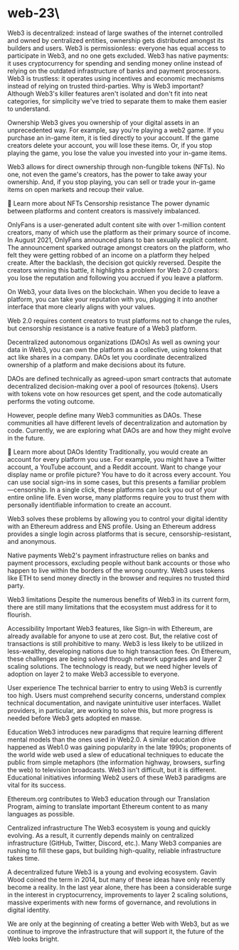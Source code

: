 # web-23\

Web3 is decentralized: instead of large swathes of the internet controlled and owned by centralized entities, ownership gets distributed amongst its builders and users.
Web3 is permissionless: everyone has equal access to participate in Web3, and no one gets excluded.
Web3 has native payments: it uses cryptocurrency for spending and sending money online instead of relying on the outdated infrastructure of banks and payment processors.
Web3 is trustless: it operates using incentives and economic mechanisms instead of relying on trusted third-parties.
Why is Web3 important?
Although Web3's killer features aren't isolated and don't fit into neat categories, for simplicity we've tried to separate them to make them easier to understand.

Ownership
Web3 gives you ownership of your digital assets in an unprecedented way. For example, say you're playing a web2 game. If you purchase an in-game item, it is tied directly to your account. If the game creators delete your account, you will lose these items. Or, if you stop playing the game, you lose the value you invested into your in-game items.

Web3 allows for direct ownership through non-fungible tokens (NFTs). No one, not even the game's creators, has the power to take away your ownership. And, if you stop playing, you can sell or trade your in-game items on open markets and recoup their value.

👀
Learn more about NFTs
Censorship resistance
The power dynamic between platforms and content creators is massively imbalanced.

OnlyFans is a user-generated adult content site with over 1-million content creators, many of which use the platform as their primary source of income. In August 2021, OnlyFans announced plans to ban sexually explicit content. The announcement sparked outrage amongst creators on the platform, who felt they were getting robbed of an income on a platform they helped create. After the backlash, the decision got quickly reversed. Despite the creators winning this battle, it highlights a problem for Web 2.0 creators: you lose the reputation and following you accrued if you leave a platform.

On Web3, your data lives on the blockchain. When you decide to leave a platform, you can take your reputation with you, plugging it into another interface that more clearly aligns with your values.

Web 2.0 requires content creators to trust platforms not to change the rules, but censorship resistance is a native feature of a Web3 platform.

Decentralized autonomous organizations (DAOs)
As well as owning your data in Web3, you can own the platform as a collective, using tokens that act like shares in a company. DAOs let you coordinate decentralized ownership of a platform and make decisions about its future.

DAOs are defined technically as agreed-upon smart contracts that automate decentralized decision-making over a pool of resources (tokens). Users with tokens vote on how resources get spent, and the code automatically performs the voting outcome.

However, people define many Web3 communities as DAOs. These communities all have different levels of decentralization and automation by code. Currently, we are exploring what DAOs are and how they might evolve in the future.

👀
Learn more about DAOs
Identity
Traditionally, you would create an account for every platform you use. For example, you might have a Twitter account, a YouTube account, and a Reddit account. Want to change your display name or profile picture? You have to do it across every account. You can use social sign-ins in some cases, but this presents a familiar problem—censorship. In a single click, these platforms can lock you out of your entire online life. Even worse, many platforms require you to trust them with personally identifiable information to create an account.

Web3 solves these problems by allowing you to control your digital identity with an Ethereum address and ENS profile. Using an Ethereum address provides a single login across platforms that is secure, censorship-resistant, and anonymous.

Native payments
Web2's payment infrastructure relies on banks and payment processors, excluding people without bank accounts or those who happen to live within the borders of the wrong country. Web3 uses tokens like ETH to send money directly in the browser and requires no trusted third party.

Web3 limitations
Despite the numerous benefits of Web3 in its current form, there are still many limitations that the ecosystem must address for it to flourish.

Accessibility
Important Web3 features, like Sign-in with Ethereum, are already available for anyone to use at zero cost. But, the relative cost of transactions is still prohibitive to many. Web3 is less likely to be utilized in less-wealthy, developing nations due to high transaction fees. On Ethereum, these challenges are being solved through network upgrades and layer 2 scaling solutions. The technology is ready, but we need higher levels of adoption on layer 2 to make Web3 accessible to everyone.

User experience
The technical barrier to entry to using Web3 is currently too high. Users must comprehend security concerns, understand complex technical documentation, and navigate unintuitive user interfaces. Wallet providers, in particular, are working to solve this, but more progress is needed before Web3 gets adopted en masse.

Education
Web3 introduces new paradigms that require learning different mental models than the ones used in Web2.0. A similar education drive happened as Web1.0 was gaining popularity in the late 1990s; proponents of the world wide web used a slew of educational techniques to educate the public from simple metaphors (the information highway, browsers, surfing the web) to television broadcasts. Web3 isn't difficult, but it is different. Educational initiatives informing Web2 users of these Web3 paradigms are vital for its success.

Ethereum.org contributes to Web3 education through our Translation Program, aiming to translate important Ethereum content to as many languages as possible.

Centralized infrastructure
The Web3 ecosystem is young and quickly evolving. As a result, it currently depends mainly on centralized infrastructure (GitHub, Twitter, Discord, etc.). Many Web3 companies are rushing to fill these gaps, but building high-quality, reliable infrastructure takes time.

A decentralized future
Web3 is a young and evolving ecosystem. Gavin Wood coined the term in 2014, but many of these ideas have only recently become a reality. In the last year alone, there has been a considerable surge in the interest in cryptocurrency, improvements to layer 2 scaling solutions, massive experiments with new forms of governance, and revolutions in digital identity.

We are only at the beginning of creating a better Web with Web3, but as we continue to improve the infrastructure that will support it, the future of the Web looks bright.

